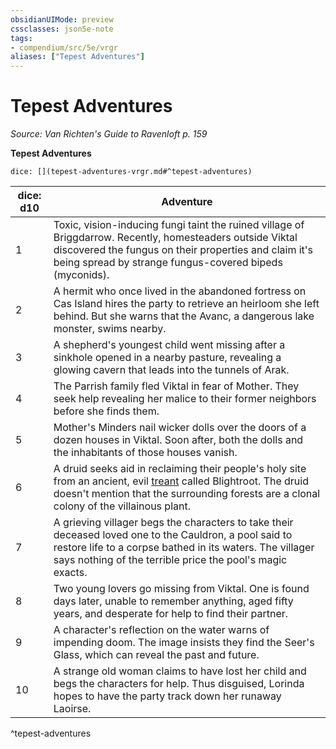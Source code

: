 ```yaml
---
obsidianUIMode: preview
cssclasses: json5e-note
tags:
- compendium/src/5e/vrgr
aliases: ["Tepest Adventures"]
---
```

# Tepest Adventures
*Source: Van Richten's Guide to Ravenloft p. 159* 

**Tepest Adventures**

`dice: [](tepest-adventures-vrgr.md#^tepest-adventures)`

| dice: d10 | Adventure |
|-----------|-----------|
| 1 | Toxic, vision-inducing fungi taint the ruined village of Briggdarrow. Recently, homesteaders outside Viktal discovered the fungus on their properties and claim it's being spread by strange fungus-covered bipeds (myconids). |
| 2 | A hermit who once lived in the abandoned fortress on Cas Island hires the party to retrieve an heirloom she left behind. But she warns that the Avanc, a dangerous lake monster, swims nearby. |
| 3 | A shepherd's youngest child went missing after a sinkhole opened in a nearby pasture, revealing a glowing cavern that leads into the tunnels of Arak. |
| 4 | The Parrish family fled Viktal in fear of Mother. They seek help revealing her malice to their former neighbors before she finds them. |
| 5 | Mother's Minders nail wicker dolls over the doors of a dozen houses in Viktal. Soon after, both the dolls and the inhabitants of those houses vanish. |
| 6 | A druid seeks aid in reclaiming their people's holy site from an ancient, evil [treant](/Systems/5e/bestiary/plant/treant.md) called Blightroot. The druid doesn't mention that the surrounding forests are a clonal colony of the villainous plant. |
| 7 | A grieving villager begs the characters to take their deceased loved one to the Cauldron, a pool said to restore life to a corpse bathed in its waters. The villager says nothing of the terrible price the pool's magic exacts. |
| 8 | Two young lovers go missing from Viktal. One is found days later, unable to remember anything, aged fifty years, and desperate for help to find their partner. |
| 9 | A character's reflection on the water warns of impending doom. The image insists they find the Seer's Glass, which can reveal the past and future. |
| 10 | A strange old woman claims to have lost her child and begs the characters for help. Thus disguised, Lorinda hopes to have the party track down her runaway Laoirse. |
^tepest-adventures